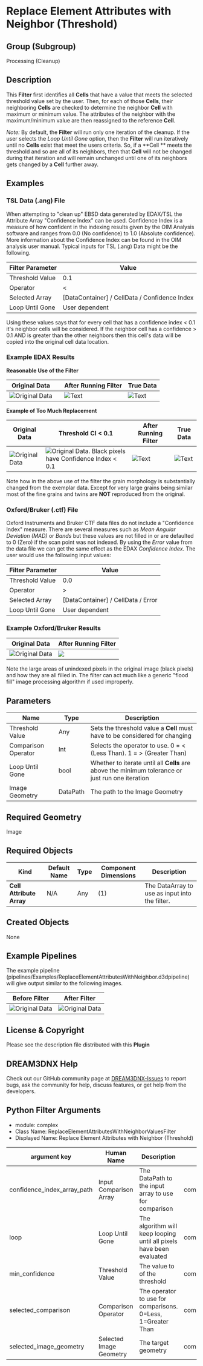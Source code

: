 # Replace Element Attributes with Neighbor (Threshold)

## Group (Subgroup)

Processing (Cleanup)

## Description

This **Filter** first identifies all **Cells** that have a value that meets the selected threshold value set by the
user. Then, for each of those **Cells**, their neighboring **Cells** are checked to determine the neighbor **Cell** with
maximum or minimum value. The attributes of the neighbor with the maximum/minimum value are then reassigned to the
reference **Cell**.

*Note:* By default, the **Filter** will run only one iteration of the cleanup. If the user selects the *Loop Until Gone*
option, then the **Filter** will run iteratively until no **Cells** exist that meet the users criteria. So, if a **Cell
** meets the threshold and so are all of its neighbors, then that **Cell** will not be changed during that iteration and
will remain unchanged until one of its neighbors gets changed by a **Cell** further away.

## Examples

### TSL Data (.ang) File

When attempting to "clean up" EBSD data generated by EDAX/TSL the Attribute Array "Confidence Index" can be used.
Confidence Index is a measure of how confident in the indexing results given by the OIM Analysis software and ranges
from 0.0 (No confidence) to 1.0 (Absolute confidence). More information about the Confidence Index can be found in the
OIM analysis user manual. Typical inputs for TSL (.ang) Data might be the following.

| Filter Parameter | Value                                         |
|------------------|-----------------------------------------------|
| Threshold Value  | 0.1                                           |
| Operator         | <                                             |
| Selected Array   | [DataContainer] / CellData / Confidence Index |
| Loop Until Gone  | User dependent                                |

Using these values says that for every cell that has a confidence index < 0.1 it's neighbor cells will be considered. If
the neighbor cell has a confidence > 0.1 AND is greater than the other neighbors then this cell's data will be copied
into the original cell data location.

### Example EDAX Results

**Reasonable Use of the Filter**

| Original Data                                             |     | After Running Filter                                | True Data                                    |
|-----------------------------------------------------------|-----|-----------------------------------------------------|----------------------------------------------|
| ![Original Data](Images/NeighborReplace_No_Cleanup_2.png) |     | ![Text](Images/NeighborReplace_After_Cleanup_2.png) | ![Text](Images/NeighborReplace_Exemplar.bmp) |

**Example of Too Much Replacement**

| Original Data                                           | Threshold CI < 0.1                                                                                     | After Running Filter                              | True Data                                    |
|---------------------------------------------------------|--------------------------------------------------------------------------------------------------------|---------------------------------------------------|----------------------------------------------|
| ![Original Data](Images/NeighborReplace_No_Cleanup.png) | ![Original Data. Black pixels have Confidence Index < 0.1](Images/NeighborReplace_No_Cleanup_Mask.png) | ![Text](Images/NeighborReplace_After_Cleanup.png) | ![Text](Images/NeighborReplace_Exemplar.bmp) |

Note how in the above use of the filter the grain morphology is substantially changed from the exemplar data. Except for
very large grains being similar most of the fine grains and twins are **NOT** reproduced from the original.

### Oxford/Bruker (.ctf) File

Oxford Instruments and Bruker CTF data files do not include a "Confidence Index" measure. There are several measures
such as _Mean Angular Deviation (MAD)_ or _Bands_ but these values are not filled in or are defaulted to 0 (Zero) if the
scan point was not indexed. By using the _Error_ value from the data file we can get the same effect as the EDAX
_Confidence Index_. The user would use the following input values:

| Filter Parameter | Value                              |
|------------------|------------------------------------|
| Threshold Value  | 0.0                                |
| Operator         | >                                  |
| Selected Array   | [DataContainer] / CellData / Error |
| Loop Until Gone  | User dependent                     |

### Example Oxford/Bruker Results

| Original Data                                           | After Running Filter                      |
|---------------------------------------------------------|-------------------------------------------|
| ![Original Data](Images/NeighborReplace_CTF_Before.png) | ![](Images/NeighborReplace_CTF_After.png) |

Note the large areas of unindexed pixels in the original image (black pixels) and how they are all filled in. The filter
can act much like a generic "flood fill" image processing algorithm if used improperly.

## Parameters

| Name                | Type     | Description                                                                                      |
|---------------------|----------|--------------------------------------------------------------------------------------------------|
| Threshold Value     | Any      | Sets the threshold value a **Cell** must have to be considered for changing                      |
| Comparison Operator | Int      | Selects the operator to use. 0 = < (Less Than). 1 = > (Greater Than)                             |
| Loop Until Gone     | bool     | Whether to iterate until all **Cells** are above the minimum tolerance or just run one iteration |
| Image Geometry      | DataPath | The path to the Image Geometry                                                                   |

## Required Geometry

Image

## Required Objects

| Kind                     | Default Name | Type | Component Dimensions | Description                                    |
|--------------------------|--------------|------|----------------------|------------------------------------------------|
| **Cell Attribute Array** | N/A          | Any  | (1)                  | The DataArray to use as input into the filter. |

## Created Objects

None

## Example Pipelines

The example pipeline (pipelines/Examples/ReplaceElementAttributesWithNeighbor.d3dpipeline) will give output similar to the following images.

|  Before Filter | After Filter |
|--|--|
| ![Original Data](Images/NeighborReplace_Small_IN100_Before.png) | ![Original Data](Images/NeighborReplace_Small_IN100_After.png) |


## License & Copyright

Please see the description file distributed with this **Plugin**

## DREAM3DNX Help

Check out our GitHub community page at [DREAM3DNX-Issues](https://github.com/BlueQuartzSoftware/DREAM3DNX-Issues) to report bugs, ask the community for help, discuss features, or get help from the developers.

## Python Filter Arguments

+ module: complex
+ Class Name: ReplaceElementAttributesWithNeighborValuesFilter
+ Displayed Name: Replace Element Attributes with Neighbor (Threshold)

| argument key | Human Name | Description | Parameter Type |
|--------------|------------|-------------|----------------|
| confidence_index_array_path | Input Comparison Array | The DataPath to the input array to use for comparison | complex.ArraySelectionParameter |
| loop | Loop Until Gone | The algorithm will keep looping until all pixels have been evaluated | complex.BoolParameter |
| min_confidence | Threshold Value | The value to of the threshold | complex.Float32Parameter |
| selected_comparison | Comparison Operator | The operator to use for comparisons. 0=Less, 1=Greater Than | complex.ChoicesParameter |
| selected_image_geometry | Selected Image Geometry | The target geometry | complex.GeometrySelectionParameter |

